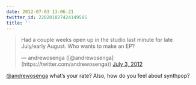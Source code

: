 ```yaml
---
date: 2012-07-03 13:06:21
twitter_id: 220201827424149505
title: ''
---
```


<blockquote class="twitter-tweet"><p lang="en" dir="ltr">Had a couple weeks open up in the studio last minute for late July/early August. Who wants to make an EP?</p>&mdash; andrewosenga ([@andrewosenga](https://twitter.com/andrewosenga)) <a href="https://twitter.com/andrewosenga/status/220178155909038080?ref_src=twsrc%5Etfw">July 3, 2012</a></blockquote>
<script async src="https://platform.twitter.com/widgets.js" charset="utf-8"></script>

[@andrewosenga](https://twitter.com/andrewosenga) what’s your rate? Also, how do you feel about synthpop?
